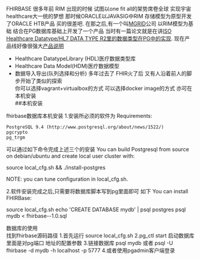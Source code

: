 FHIRBASE
很多年前 RIM 出现的时候 试图以one fit all的架势席卷全球 实现宇宙healthcare大一统的梦想 
那时候ORACLE以JAVASIG中RIM 存储模型为原型开发了ORACLE HTB产品 买的很差吧.
在那之后,有一个叫[MGRID](http://www.mgrid.net/)公司 以RIM模型为基础 结合在PG数据库基础上开发了一个产品
当时有一篇论文就是在讲[ISO Healthcare Datatype/HL7 DATA TYPE R2里的数据类型在PG中的实现](http://www.mgrid.net/sites/default/files/1003.3370v1.pdf).
现在产品线好像很强大[产品说明](http://www.mgrid.net/sites/default/files/mgrid-productbrief-201303.pdf)
*  Healthcare DatatypeLibrary (HDL)医疗数据类型库 
*  Healthcare Data Model(HDM)医疗数据模型
*  数据导入导出(队列选择和分析)
多年过去了 FHIR火了后 又有人沿着前人的脚步开始了类似的探索          
你可以选择vagrant+virtualbox的方式 可以选择docker image的方式 亦可在本机安装        
##本机安装          

fhirbase数据库本机安装
1.安装所必须的软件为
Requirements:

    PostgreSQL 9.4 (http://www.postgresql.org/about/news/1522/)
    pgcrypto
    pg_trgm

可以通过如下命令完成上述三个的安装
You can build Postgresql from source on debian/ubuntu and create local user cluster with:

source local_cfg.sh && ./install-postgres

NOTE: you can tune configuration in local_cfg.sh.

2.软件安装完成之后,只需要将数据库脚本写到pg里面即可 如下
You can install FHIRBase:

source local_cfg.sh
echo 'CREATE DATABASE mydb' | psql postgres
psql mydb < fhirbase--1.0.sql

数据库的使用          
找到fhirbase源码路径
1.首先运行 source local_cfg.sh
2.pg_ctl start 启动数据库
里面是对pg端口 地址的配置参数
3.链接数据库
psql mydb
或者 
psql -U fhirbase -d mydb -h localhost -p 5777
4.或者使用pgadmin客户端登录


